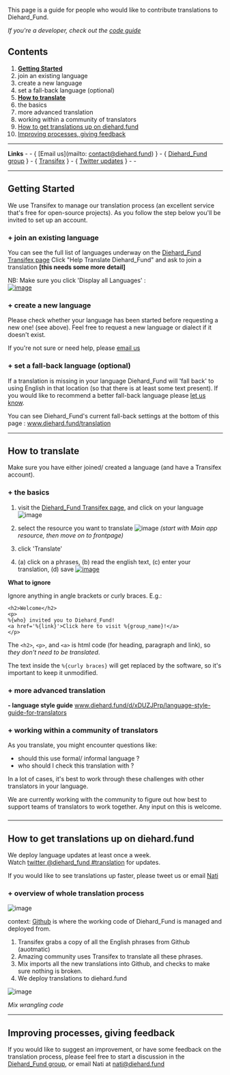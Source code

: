 This page is a guide for people who would like to contribute translations to Diehard_Fund.

_If you're a developer, check out the [code guide](https://github.com/diehard_fund/diehard_fund/wiki/Translation-for-Developers)_

## Contents

1. [**Getting Started**](https://github.com/diehard_fund/diehard_fund/wiki/Translation#getting-started)
  1. join an existing language
  2. create a new language
  3. set a fall-back language (optional) 
2. [**How to translate**](https://github.com/diehard_fund/diehard_fund/wiki/Translation#how-to-translate)
  1. the basics
  2. more advanced translation
  3. working within a community of translators
3. [How to get translations up on diehard.fund](https://github.com/diehard_fund/diehard_fund/wiki/Translation#how-to-get-translations-up-on-diehard_fundorg)
4. [Improving processes, giving feedback](https://github.com/diehard_fund/diehard_fund/wiki/Translation#improving-processes-giving-feedback)

---

**Links** - - {
[Email us](mailto: contact@diehard.fund) } - {
[Diehard_Fund group](https://www.diehard.fund/g/cpaM3Hsv/diehard_fund-community-translation) } - {
[Transifex](https://www.transifex.com/projects/p/diehard_fund-1/)  } - { 
[Twitter updates](https://twitter.com/search?f=realtime&q=%40diehard_fund%20%23translation) } - -

---

## Getting Started

We use Transifex to manage our translation process (an excellent service that's free for open-source projects). As you follow the step below you'll be invited to set up an account.  

### + join an existing language

You can see the full list of languages underway on the [Diehard_Fund Transifex page](https://www.transifex.com/projects/p/diehard_fund-1/)
Click "Help Translate Diehard_Fund" and ask to join a translation **[this needs some more detail]**

NB: Make sure you click 'Display all Languages' :  
[![image](https://cloud.githubusercontent.com/assets/2665886/4144368/73d5762a-33de-11e4-9c47-56838886b741.png)](https://www.transifex.com/projects/p/diehard_fund-1/)


### + create a new language

Please check whether your language has been started before requesting a new one! (see above). 
Feel free to request a new language or dialect if it doesn't exist. 

If you're not sure or need help, please [email us](mailto:nati@diehard.fund)


### + set a fall-back language (optional)

If a translation is missing in your language Diehard_Fund will 'fall back' to using English in that location (so that there is at least some text present).
If you would like to recommend a better fall-back language please [let us know](mailto:nati@diehard.fund).

You can see Diehard_Fund's current fall-back settings at the bottom of this page : www.diehard.fund/translation 


***

## How to translate 

Make sure you have either joined/ created a language (and have a Transifex account).

### + the basics

1. visit the [Diehard_Fund Transifex page](https://www.transifex.com/projects/p/diehard_fund-1/), and click on your language
![image](https://cloud.githubusercontent.com/assets/2665886/4144134/84c438c2-33d9-11e4-9267-91e429e50409.png)

2. select the resource you want to translate
![image](https://cloud.githubusercontent.com/assets/2665886/4144159/08dd77f4-33da-11e4-8c49-7c7214865f7e.png)
 _(start with Main app resource, then move on to frontpage)_

3. click 'Translate'

4. (a) click on a phrases, 
(b) read the english text, 
(c) enter your translation, 
(d) save
[![image](https://cloud.githubusercontent.com/assets/2665886/4144302/df681dd6-33dc-11e4-9ff6-a6589c630631.png)](https://cloud.githubusercontent.com/assets/2665886/4144302/df681dd6-33dc-11e4-9ff6-a6589c630631.png)

**What to ignore**

Ignore anything in angle brackets or curly braces. E.g.:
```
<h2>Welcome</h2>
<p>
%{who} invited you to Diehard_Fund! 
<a href='%{link}'>Click here to visit %{group_name}!</a>
</p>
```

The `<h2>`, `<p>`, and `<a>` is html code (for heading, paragraph and link), so *they don't need to be translated*.

The text inside the `%{curly braces}` will get replaced by the software, so it's important to keep it unmodified.

### + more advanced translation

**- language style guide**
www.diehard.fund/d/xDUZJPrp/language-style-guide-for-translators


### + working within a community of translators

As you translate, you might encounter questions like:
- should this use formal/ informal language ?
- who should I check this translation with ? 

In a lot of cases, it's best to work through these challenges with other translators in your language.

We are currently working with the community to figure out how best to support teams of translators to work together. Any input on this is welcome.
 
###

***

## How to get translations up on diehard.fund 

We deploy language updates at least once a week. <br/>
Watch [twitter @diehard_fund #translation](https://twitter.com/search?f=realtime&q=%40diehard_fund%20%23translation) for updates.

If you would like to see translations up faster, please tweet us or email [Nati](mailto:nati@diehard.fund)

### + overview of whole translation process

![image](https://cloud.githubusercontent.com/assets/2665886/4211018/ab080ed2-387f-11e4-93f4-f53f673bad50.png)

context: [Github](https://github.com/diehard_fund/diehard_fund) is where the working code of Diehard_Fund is managed and deployed from.
 
1. Transifex grabs a copy of all the English phrases from Github (auotmatic)
2. Amazing community uses Transifex to translate all these phrases.
3. Mix imports all the new translations into Github, and checks to make sure nothing is broken.
4. We deploy translations to diehard.fund


![image](https://cloud.githubusercontent.com/assets/2665886/4201265/5b931404-381c-11e4-93ce-85339dd6761d.png)

*Mix wrangling code*



***

## Improving processes, giving feedback

If you would like to suggest an improvement, or have some feedback on the translation process, please feel free to start a discussion in the [Diehard_Fund group](https://www.diehard.fund/g/cpaM3Hsv/diehard_fund-community-translation), or email Nati at nati@diehard.fund  
